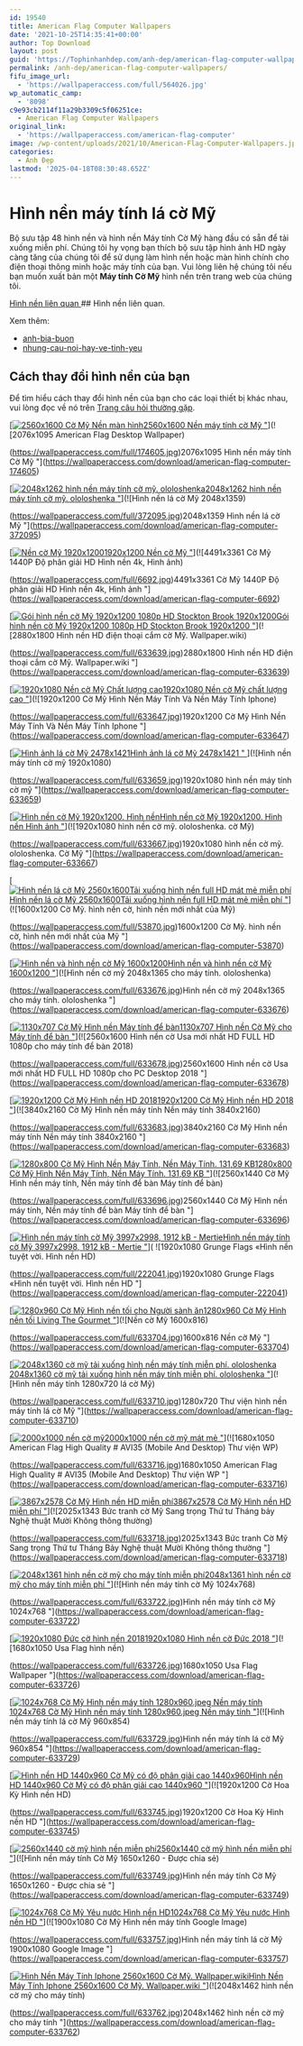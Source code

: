 ```yaml
---
id: 19540
title: American Flag Computer Wallpapers
date: '2021-10-25T14:35:41+00:00'
author: Top Download
layout: post
guid: 'https://Tophinhanhdep.com/anh-dep/american-flag-computer-wallpapers/'
permalink: /anh-dep/american-flag-computer-wallpapers/
fifu_image_url:
  - 'https://wallpaperaccess.com/full/564026.jpg'
wp_automatic_camp:
  - '8098'
c9e93cb2114f11a29b3309c5f06251ce:
  - American Flag Computer Wallpapers
original_link:
  - 'https://wallpaperaccess.com/american-flag-computer'
image: /wp-content/uploads/2021/10/American-Flag-Computer-Wallpapers.jpg
categories:
  - Ảnh Đẹp
lastmod: '2025-04-18T08:30:48.652Z'
---
```

# Hình nền máy tính lá cờ Mỹ

Bộ sưu tập 48 hình nền và hình nền Máy tính Cờ Mỹ hàng đầu có sẵn để tải xuống miễn phí. Chúng tôi hy vọng bạn thích bộ sưu tập hình ảnh HD ngày càng tăng của chúng tôi để sử dụng làm hình nền hoặc màn hình chính cho điện thoại thông minh hoặc máy tính của bạn. Vui lòng liên hệ chúng tôi nếu bạn muốn xuất bản một **Máy tính Cờ Mỹ** hình nền trên trang web của chúng tôi.

[Hình nền liên quan ](#related) ## Hình nền liên quan.

   
 Xem thêm:

   
- [anh-bia-buon](https://tophinhanhdep.com/anh-bia/anh-bia-buon/)
- [nhung-cau-noi-hay-ve-tinh-yeu](https://tophinhanhdep.com/nhung-cau-noi-hay/nhung-cau-noi-hay-ve-tinh-yeu/)

## Cách thay đổi hình nền của bạn

Để tìm hiểu cách thay đổi hình nền của bạn cho các loại thiết bị khác nhau, vui lòng đọc về nó trên [Trang câu hỏi thường gặp](https://tophinhanhdep.com/faq/).

  
[[![2560x1600 Cờ ​​Mỹ Nền màn hình](https://wallpaperaccess.com/full/564026.jpg)2560x1600 Nền máy tính cờ Mỹ "](https://wallpaperaccess.com/download/american-flag-computer-564026)](![2076x1095 American Flag Desktop Wallpaper)

(https://wallpaperaccess.com/full/174605.jpg)2076x1095 Hình nền máy tính Cờ Mỹ "](https://wallpaperaccess.com/download/american-flag-computer-174605)

[[![2048x1262 hình nền máy tính cờ mỹ.  ololoshenka](https://wallpaperaccess.com/full/285453.jpg)2048x1262 hình nền máy tính cờ mỹ. ololoshenka "](https://wallpaperaccess.com/download/american-flag-computer-285453)](![Hình nền lá cờ Mỹ 2048x1359)

(https://wallpaperaccess.com/full/372095.jpg)2048x1359 Hình nền lá cờ Mỹ "](https://wallpaperaccess.com/download/american-flag-computer-372095)

[[![Nền cờ Mỹ 1920x1200](https://wallpaperaccess.com/full/633633.jpg)1920x1200 Nền cờ Mỹ "](https://wallpaperaccess.com/download/american-flag-computer-633633)](![4491x3361 Cờ Mỹ 1440P Độ phân giải HD Hình nền 4k, Hình ảnh)

(https://wallpaperaccess.com/full/6692.jpg)4491x3361 Cờ Mỹ 1440P Độ phân giải HD Hình nền 4k, Hình ảnh "](https://wallpaperaccess.com/download/american-flag-computer-6692)

[[![Gói hình nền cờ Mỹ 1920x1200 1080p HD Stockton Brook 1920x1200](https://wallpaperaccess.com/full/633637.jpg)Gói hình nền cờ Mỹ 1920x1200 1080p HD Stockton Brook 1920x1200 "](https://wallpaperaccess.com/download/american-flag-computer-633637)](![2880x1800 Hình nền HD điện thoại cắm cờ Mỹ.  Wallpaper.wiki)

(https://wallpaperaccess.com/full/633639.jpg)2880x1800 Hình nền HD điện thoại cắm cờ Mỹ. Wallpaper.wiki "](https://wallpaperaccess.com/download/american-flag-computer-633639)

[[![1920x1080 Nền cờ Mỹ Chất lượng cao](https://wallpaperaccess.com/full/633645.jpg)1920x1080 Nền cờ Mỹ chất lượng cao "](https://wallpaperaccess.com/download/american-flag-computer-633645)](![1920x1200 Cờ ​​Mỹ Hình Nền Máy Tính Và Nền Máy Tính Iphone)

(https://wallpaperaccess.com/full/633647.jpg)1920x1200 Cờ ​​Mỹ Hình Nền Máy Tính Và Nền Máy Tính Iphone "](https://wallpaperaccess.com/download/american-flag-computer-633647)

[[![Hình ảnh lá cờ Mỹ 2478x1421](https://wallpaperaccess.com/full/633652.jpg)Hình ảnh lá cờ Mỹ 2478x1421 " ](https://wallpaperaccess.com/download/american-flag-computer-633652)](![Hình nền máy tính cờ mỹ 1920x1080)

(https://wallpaperaccess.com/full/633659.jpg)1920x1080 hình nền máy tính cờ mỹ "](https://wallpaperaccess.com/download/american-flag-computer-633659)

[[![Hình nền cờ Mỹ 1920x1200.  Hình nền](https://wallpaperaccess.com/full/53841.jpg)Hình nền cờ Mỹ 1920x1200. Hình nền Hình ảnh "](https://wallpaperaccess.com/download/american-flag-computer-53841)](![1920x1080 hình nền cờ mỹ.  ololoshenka.  cờ Mỹ)

(https://wallpaperaccess.com/full/633667.jpg)1920x1080 hình nền cờ mỹ. ololoshenka. Cờ Mỹ "](https://wallpaperaccess.com/download/american-flag-computer-633667)

[[![Hình nền lá cờ Mỹ 2560x1600Tải xuống hình nền full HD mát mẻ miễn phí](https://wallpaperaccess.com/full/633669.jpg)Hình nền lá cờ Mỹ 2560x1600Tải xuống hình nền full HD mát mẻ miễn phí "](https://wallpaperaccess.com/download/american-flag-computer-633669)](![1600x1200 Cờ ​​Mỹ.  hình nền cờ, hình nền mới nhất của Mỹ)

(https://wallpaperaccess.com/full/53870.jpg)1600x1200 Cờ ​​Mỹ. hình nền cờ, hình nền mới nhất của Mỹ "](https://wallpaperaccess.com/download/american-flag-computer-53870)

[[![Hình nền và hình nền cờ Mỹ 1600x1200](https://wallpaperaccess.com/full/633675.jpg)Hình nền và hình nền cờ Mỹ 1600x1200 "](https://wallpaperaccess.com/download/american-flag-computer-633675)](![Hình nền cờ mỹ 2048x1365 cho máy tính.  ololoshenka)

(https://wallpaperaccess.com/full/633676.jpg)Hình nền cờ mỹ 2048x1365 cho máy tính. ololoshenka "](https://wallpaperaccess.com/download/american-flag-computer-633676)

[[![1130x707 Cờ Mỹ Hình nền Máy tính để bàn](https://wallpaperaccess.com/full/318124.jpg)1130x707 Hình nền Cờ Mỹ cho Máy tính để bàn "](https://wallpaperaccess.com/download/american-flag-computer-318124)](![2560x1600 Hình nền cờ Usa mới nhất HD FULL HD 1080p cho máy tính để bàn 2018)

(https://wallpaperaccess.com/full/633678.jpg)2560x1600 Hình nền cờ Usa mới nhất HD FULL HD 1080p cho PC Desktop 2018 "](https://wallpaperaccess.com/download/american-flag-computer-633678)

[[![1920x1200 Cờ ​​Mỹ Hình nền HD 2018](https://wallpaperaccess.com/full/330996.jpg)1920x1200 Cờ ​​Mỹ Hình nền HD 2018 "](https://wallpaperaccess.com/download/american-flag-computer-330996)](![3840x2160 Cờ Mỹ Hình nền máy tính Nền máy tính 3840x2160)

(https://wallpaperaccess.com/full/633683.jpg)3840x2160 Cờ Mỹ Hình nền máy tính Nền máy tính 3840x2160 "](https://wallpaperaccess.com/download/american-flag-computer-633683)

[[![1280x800 Cờ ​​Mỹ Hình Nền Máy Tính, Nền Máy Tính.  131,69 KB](https://wallpaperaccess.com/full/633694.jpg)1280x800 Cờ ​​Mỹ Hình Nền Máy Tính, Nền Máy Tính. 131,69 KB "](https://wallpaperaccess.com/download/american-flag-computer-633694)](![2560x1440 Cờ Mỹ Hình nền máy tính, Nền máy tính để bàn Máy tính để bàn)

(https://wallpaperaccess.com/full/633696.jpg)2560x1440 Cờ Mỹ Hình nền máy tính, Nền máy tính để bàn Máy tính để bàn "](https://wallpaperaccess.com/download/american-flag-computer-633696)

[[![Hình nền máy tính cờ Mỹ 3997x2998, 1912 kB - Mertie](https://wallpaperaccess.com/full/633701.jpg)Hình nền máy tính cờ Mỹ 3997x2998, 1912 kB - Mertie "](https://wallpaperaccess.com/download/american-flag-computer-633701)]( ![1920x1080 Grunge Flags «Hình nền tuyệt vời.  Hình nền HD)

(https://wallpaperaccess.com/full/222041.jpg)1920x1080 Grunge Flags «Hình nền tuyệt vời. Hình nền HD "](https://wallpaperaccess.com/download/american-flag-computer-222041)

[[![1280x960 Cờ Mỹ Hình nền tối cho Người sành ăn](https://wallpaperaccess.com/full/633703.jpg)1280x960 Cờ Mỹ Hình nền tối Living The Gourmet "](https://wallpaperaccess.com/download/american-flag-computer-633703)](![Nền cờ Mỹ 1600x816)

(https://wallpaperaccess.com/full/633704.jpg)1600x816 Nền cờ Mỹ "](https://wallpaperaccess.com/download/american-flag-computer-633704)

[[![2048x1360 cờ mỹ tải xuống hình nền máy tính miễn phí.  ololoshenka](https://wallpaperaccess.com/full/633705.jpg)2048x1360 cờ mỹ tải xuống hình nền máy tính miễn phí. ololoshenka "](https://wallpaperaccess.com/download/american-flag-computer-633705)](![Hình nền máy tính 1280x720 lá cờ Mỹ)

(https://wallpaperaccess.com/full/633710.jpg)1280x720 Thư viện hình nền máy tính lá cờ Mỹ "](https://wallpaperaccess.com/download/american-flag-computer-633710)

[[![2000x1000 nền cờ mỹ](https://wallpaperaccess.com/full/633713.jpg)2000x1000 nền cờ mỹ mát mẻ "](https://wallpaperaccess.com/download/american-flag-computer-633713)](![1680x1050 American Flag High Quality # AVI35 (Mobile And Desktop) Thư viện WP)

(https://wallpaperaccess.com/full/633716.jpg)1680x1050 American Flag High Quality # AVI35 (Mobile And Desktop) Thư viện WP "](https://wallpaperaccess.com/download/american-flag-computer-633716)

[[![3867x2578 Cờ Mỹ Hình nền HD miễn phí](https://wallpaperaccess.com/full/633717.jpg)3867x2578 Cờ Mỹ Hình nền HD miễn phí "](https://wallpaperaccess.com/download/american-flag-computer-633717)](![2025x1343 Bức tranh cờ Mỹ Sang trọng Thứ tư Tháng bảy Nghệ thuật Mười Không thông thường)

(https://wallpaperaccess.com/full/633718.jpg)2025x1343 Bức tranh Cờ Mỹ Sang trọng Thứ tư Tháng Bảy Nghệ thuật Mười Không thông thường "](https://wallpaperaccess.com/download/american-flag-computer-633718)

[[![2048x1361 hình nền cờ mỹ cho máy tính miễn phí](https://wallpaperaccess.com/full/633720.jpg)2048x1361 hình nền cờ mỹ cho máy tính miễn phí "](https://wallpaperaccess.com/download/american-flag-computer-633720)](![Hình nền máy tính cờ Mỹ 1024x768)

(https://wallpaperaccess.com/full/633722.jpg)Hình nền máy tính cờ Mỹ 1024x768 "](https://wallpaperaccess.com/download/american-flag-computer-633722)

[[![1920x1080 Đức cờ hình nền 2018](https://wallpaperaccess.com/full/633723.jpg)1920x1080 Hình nền cờ Đức 2018 "](https://wallpaperaccess.com/download/american-flag-computer-633723)](![1680x1050 Usa Flag hình nền)

(https://wallpaperaccess.com/full/633726.jpg)1680x1050 Usa Flag Wallpaper "](https://wallpaperaccess.com/download/american-flag-computer-633726)

[[![1024x768 Cờ Mỹ Hình nền máy tính 1280x960.jpeg Nền máy tính](https://wallpaperaccess.com/full/564048.jpg)1024x768 Cờ Mỹ Hình nền máy tính 1280x960.jpeg Nền máy tính "](https://wallpaperaccess.com/download/american-flag-computer-564048)](![Hình nền máy tính lá cờ Mỹ 960x854)

(https://wallpaperaccess.com/full/633729.jpg)Hình nền máy tính lá cờ Mỹ 960x854 "](https://wallpaperaccess.com/download/american-flag-computer-633729)

[[![Hình nền HD 1440x960 Cờ Mỹ có độ phân giải cao 1440x960](https://wallpaperaccess.com/full/633735.jpg)Hình nền HD 1440x960 Cờ Mỹ có độ phân giải cao 1440x960 "](https://wallpaperaccess.com/download/american-flag-computer-633735)](![1920x1200 Cờ ​​Hoa Kỳ Hình nền HD)

(https://wallpaperaccess.com/full/633745.jpg)1920x1200 Cờ ​​Hoa Kỳ Hình nền HD "](https://wallpaperaccess.com/download/american-flag-computer-633745)

[[![2560x1440 cờ mỹ hình nền miễn phí](https://wallpaperaccess.com/full/633747.jpg)2560x1440 cờ mỹ hình nền miễn phí "](https://wallpaperaccess.com/download/american-flag-computer-633747)](![Hình nền máy tính Cờ Mỹ 1650x1260 - Được chia sẻ)

(https://wallpaperaccess.com/full/633749.jpg)Hình nền máy tính Cờ Mỹ 1650x1260 - Được chia sẻ "](https://wallpaperaccess.com/download/american-flag-computer-633749)

[[![1024x768 Cờ Mỹ Yêu nước Hình nền HD](https://wallpaperaccess.com/full/633753.jpg)1024x768 Cờ Mỹ Yêu nước Hình nền HD "](https://wallpaperaccess.com/download/american-flag-computer-633753)](![1900x1080 Cờ Mỹ Hình nền máy tính Google Image)

(https://wallpaperaccess.com/full/633757.jpg)Hình nền máy tính lá cờ Mỹ 1900x1080 Google Image "](https://wallpaperaccess.com/download/american-flag-computer-633757)

[[![Hình Nền Máy Tính Iphone 2560x1600 Cờ ​​Mỹ.  Wallpaper.wiki](https://wallpaperaccess.com/full/633758.jpg)Hình Nền Máy Tính Iphone 2560x1600 Cờ ​​Mỹ. Wallpaper.wiki "](https://wallpaperaccess.com/download/american-flag-computer-633758)](![2048x1462 hình nền cờ mỹ cho máy tính)

(https://wallpaperaccess.com/full/633762.jpg)2048x1462 hình nền cờ mỹ cho máy tính "](https://wallpaperaccess.com/download/american-flag-computer-633762)
